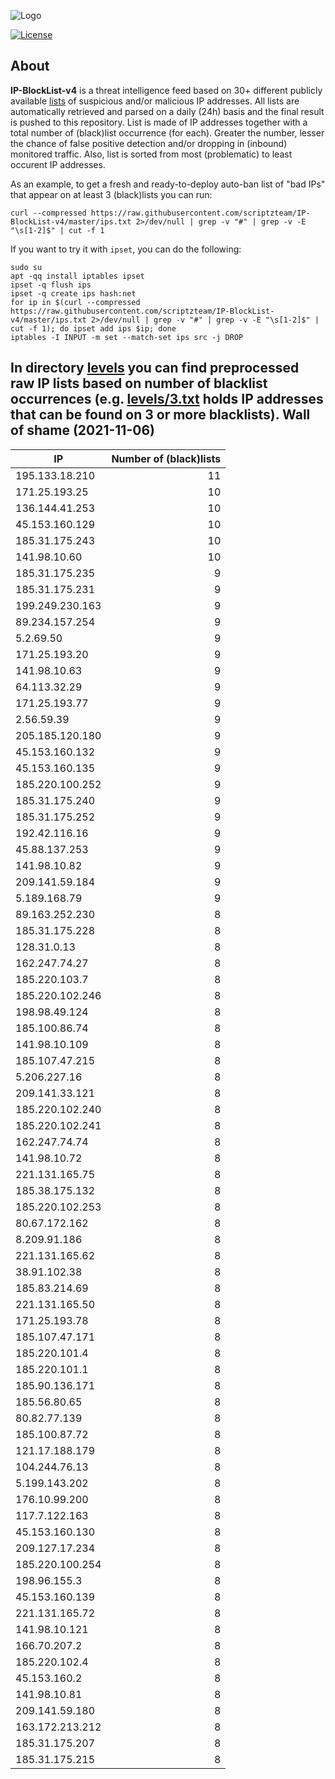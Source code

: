 ![Logo](https://i.imgur.com/PyKLAe7.png)

[![License](https://img.shields.io/badge/license-The_Unlicense-red.svg)](https://unlicense.org/)

About
----

**IP-BlockList-v4** is a threat intelligence feed based on 30+ different publicly available [lists](https://github.com/stamparm/maltrail) of suspicious and/or malicious IP addresses. All lists are automatically retrieved and parsed on a daily (24h) basis and the final result is pushed to this repository. List is made of IP addresses together with a total number of (black)list occurrence (for each). Greater the number, lesser the chance of false positive detection and/or dropping in (inbound) monitored traffic. Also, list is sorted from most (problematic) to least occurent IP addresses.

As an example, to get a fresh and ready-to-deploy auto-ban list of "bad IPs" that appear on at least 3 (black)lists you can run:

```
curl --compressed https://raw.githubusercontent.com/scriptzteam/IP-BlockList-v4/master/ips.txt 2>/dev/null | grep -v "#" | grep -v -E "\s[1-2]$" | cut -f 1
```

If you want to try it with `ipset`, you can do the following:

```
sudo su
apt -qq install iptables ipset
ipset -q flush ips
ipset -q create ips hash:net
for ip in $(curl --compressed https://raw.githubusercontent.com/scriptzteam/IP-BlockList-v4/master/ips.txt 2>/dev/null | grep -v "#" | grep -v -E "\s[1-2]$" | cut -f 1); do ipset add ips $ip; done
iptables -I INPUT -m set --match-set ips src -j DROP
```

In directory [levels](levels) you can find preprocessed raw IP lists based on number of blacklist occurrences (e.g. [levels/3.txt](levels/3.txt) holds IP addresses that can be found on 3 or more blacklists).
Wall of shame (2021-11-06)
----

|IP|Number of (black)lists|
|---|--:|
195.133.18.210|11
171.25.193.25|10
136.144.41.253|10
45.153.160.129|10
185.31.175.243|10
141.98.10.60|10
185.31.175.235|9
185.31.175.231|9
199.249.230.163|9
89.234.157.254|9
5.2.69.50|9
171.25.193.20|9
141.98.10.63|9
64.113.32.29|9
171.25.193.77|9
2.56.59.39|9
205.185.120.180|9
45.153.160.132|9
45.153.160.135|9
185.220.100.252|9
185.31.175.240|9
185.31.175.252|9
192.42.116.16|9
45.88.137.253|9
141.98.10.82|9
209.141.59.184|9
5.189.168.79|9
89.163.252.230|8
185.31.175.228|8
128.31.0.13|8
162.247.74.27|8
185.220.103.7|8
185.220.102.246|8
198.98.49.124|8
185.100.86.74|8
141.98.10.109|8
185.107.47.215|8
5.206.227.16|8
209.141.33.121|8
185.220.102.240|8
185.220.102.241|8
162.247.74.74|8
141.98.10.72|8
221.131.165.75|8
185.38.175.132|8
185.220.102.253|8
80.67.172.162|8
8.209.91.186|8
221.131.165.62|8
38.91.102.38|8
185.83.214.69|8
221.131.165.50|8
171.25.193.78|8
185.107.47.171|8
185.220.101.4|8
185.220.101.1|8
185.90.136.171|8
185.56.80.65|8
80.82.77.139|8
185.100.87.72|8
121.17.188.179|8
104.244.76.13|8
5.199.143.202|8
176.10.99.200|8
117.7.122.163|8
45.153.160.130|8
209.127.17.234|8
185.220.100.254|8
198.96.155.3|8
45.153.160.139|8
221.131.165.72|8
141.98.10.121|8
166.70.207.2|8
185.220.102.4|8
45.153.160.2|8
141.98.10.81|8
209.141.59.180|8
163.172.213.212|8
185.31.175.207|8
185.31.175.215|8
